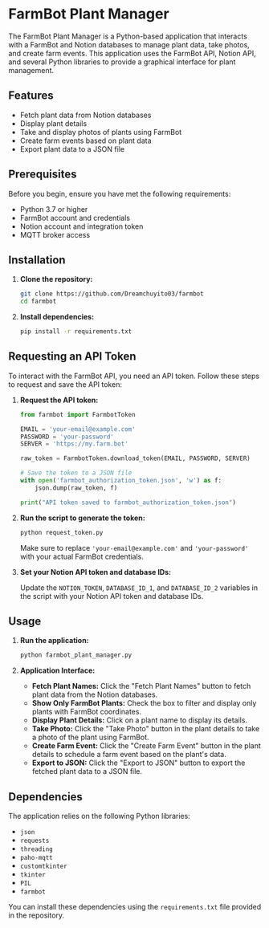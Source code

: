# FarmBot Plant Manager

The FarmBot Plant Manager is a Python-based application that interacts with a FarmBot and Notion databases to manage plant data, take photos, and create farm events. This application uses the FarmBot API, Notion API, and several Python libraries to provide a graphical interface for plant management.

## Features

- Fetch plant data from Notion databases
- Display plant details
- Take and display photos of plants using FarmBot
- Create farm events based on plant data
- Export plant data to a JSON file

## Prerequisites

Before you begin, ensure you have met the following requirements:

- Python 3.7 or higher
- FarmBot account and credentials
- Notion account and integration token
- MQTT broker access

## Installation

1. **Clone the repository:**

    ```bash
    git clone https://github.com/Dreamchuyito03/farmbot
    cd farmbot
    ```

2. **Install dependencies:**

    ```bash
    pip install -r requirements.txt
    ```

## Requesting an API Token

To interact with the FarmBot API, you need an API token. Follow these steps to request and save the API token:

1. **Request the API token:**

    ```python
    from farmbot import FarmbotToken

    EMAIL = 'your-email@example.com'
    PASSWORD = 'your-password'
    SERVER = 'https://my.farm.bot'

    raw_token = FarmbotToken.download_token(EMAIL, PASSWORD, SERVER)

    # Save the token to a JSON file
    with open('farmbot_authorization_token.json', 'w') as f:
        json.dump(raw_token, f)

    print("API token saved to farmbot_authorization_token.json")
    ```

2. **Run the script to generate the token:**

    ```bash
    python request_token.py
    ```

    Make sure to replace `'your-email@example.com'` and `'your-password'` with your actual FarmBot credentials.

3. **Set your Notion API token and database IDs:**

    Update the `NOTION_TOKEN`, `DATABASE_ID_1`, and `DATABASE_ID_2` variables in the script with your Notion API token and database IDs.

## Usage

1. **Run the application:**

    ```bash
    python farmbot_plant_manager.py
    ```

2. **Application Interface:**

    - **Fetch Plant Names:** Click the "Fetch Plant Names" button to fetch plant data from the Notion databases.
    - **Show Only FarmBot Plants:** Check the box to filter and display only plants with FarmBot coordinates.
    - **Display Plant Details:** Click on a plant name to display its details.
    - **Take Photo:** Click the "Take Photo" button in the plant details to take a photo of the plant using FarmBot.
    - **Create Farm Event:** Click the "Create Farm Event" button in the plant details to schedule a farm event based on the plant's data.
    - **Export to JSON:** Click the "Export to JSON" button to export the fetched plant data to a JSON file.

## Dependencies

The application relies on the following Python libraries:

- `json`
- `requests`
- `threading`
- `paho-mqtt`
- `customtkinter`
- `tkinter`
- `PIL`
- `farmbot`

You can install these dependencies using the `requirements.txt` file provided in the repository.



